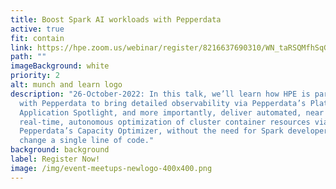 ```yaml
---
title: Boost Spark AI workloads with Pepperdata
active: true
fit: contain
link: https://hpe.zoom.us/webinar/register/8216637690310/WN_taRSQMfhSqG3MJWH9bH0IQ
path: ""
imageBackground: white
priority: 2
alt: munch and learn logo
description: "26-October-2022: In this talk, we’ll learn how HPE is partnering
  with Pepperdata to bring detailed observability via Pepperdata’s Platform and
  Application Spotlight, and more importantly, deliver automated, near
  real-time, autonomous optimization of cluster container resources via
  Pepperdata’s Capacity Optimizer, without the need for Spark developers to
  change a single line of code."
background: background
label: Register Now!
image: /img/event-meetups-newlogo-400x400.png
---
```

